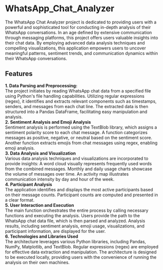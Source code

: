 # WhatsApp_Chat_Analyzer
The WhatsApp Chat Analyzer project is dedicated to providing users with a powerful and sophisticated tool for conducting in-depth analysis of their WhatsApp conversations. In an age defined by extensive communication through messaging platforms, this project offers users valuable insights into their chat data. By employing advanced data analysis techniques and compelling visualizations, this application empowers users to uncover meaningful patterns, sentiment trends, and communication dynamics within their WhatsApp conversations.

<h2>Features</h2> 

**1. Data Parsing and Preprocessing:**<br>
The project initiates by reading WhatsApp chat data from a specified file using Python's file handling capabilities.
Utilizing regular expressions (regex), it identifies and extracts relevant components such as timestamps, senders, and messages from each chat line.
The extracted data is then structured into a Pandas DataFrame, facilitating easy manipulation and analysis.
<br>
**2. Sentiment Analysis and Emoji Analysis**<br>
Sentiment analysis is performed using the TextBlob library, which assigns a sentiment polarity score to each chat message.
A function categorizes messages as positive, negative, or neutral based on the sentiment score.
Another function extracts emojis from chat messages using regex, enabling emoji analysis.
<br>
**3. Data Analysis and Visualization**<br>
Various data analysis techniques and visualizations are incorporated to provide insights:
A word cloud visually represents frequently used words from the combined messages.
Monthly and daily usage charts showcase the volume of messages over time.
An activity map illustrates communication intensity by day and hour of the week.
<br>
**4. Participant Analysis**<br>
The application identifies and displays the most active participants based on their message counts.
Participant counts are computed and presented in a clear format.
<br>
**5. User Interaction and Execution**<br>
The main function orchestrates the entire process by calling necessary functions and executing the analysis.
Users provide the path to the WhatsApp chat data file, which is then parsed and analyzed.
Analysis results, including sentiment analysis, emoji usage, visualizations, and participant information, are displayed for the user.
<br>
**6. Technologies and Libraries Used**<br>
The architecture leverages various Python libraries, including Pandas, NumPy, Matplotlib, and TextBlob.
Regular expressions (regex) are employed for effective data extraction and manipulation.
The architecture is designed to be executed locally, providing users with the convenience of running the analysis on their own machines.
